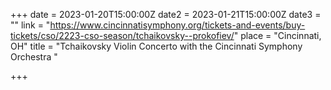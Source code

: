 +++
date = 2023-01-20T15:00:00Z
date2 = 2023-01-21T15:00:00Z
date3 = ""
link = "https://www.cincinnatisymphony.org/tickets-and-events/buy-tickets/cso/2223-cso-season/tchaikovsky--prokofiev/"
place = "Cincinnati, OH"
title = "Tchaikovsky Violin Concerto with the Cincinnati Symphony Orchestra "

+++
